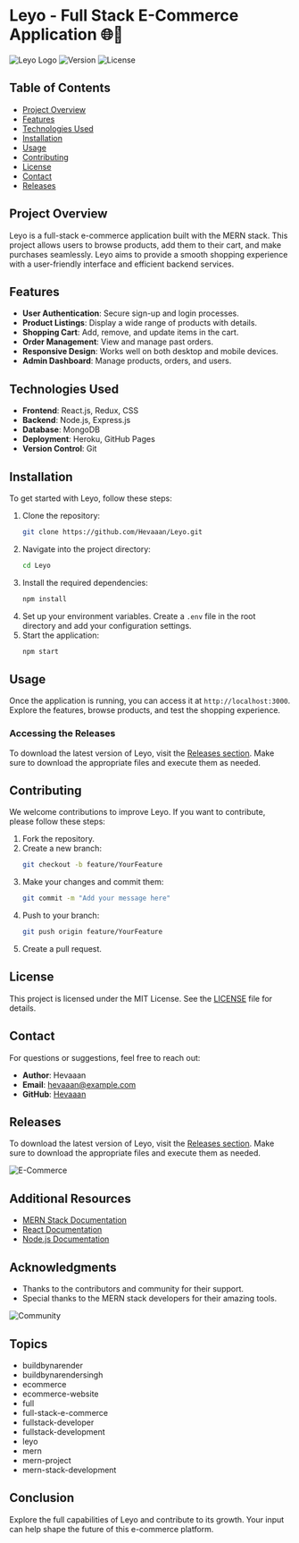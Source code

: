 # Leyo - Full Stack E-Commerce Application 🌐🛒

![Leyo Logo](https://img.shields.io/badge/Leyo-Full%20Stack%20E--Commerce-blue.svg)
![Version](https://img.shields.io/badge/version-1.0.0-green.svg)
![License](https://img.shields.io/badge/license-MIT-yellow.svg)

## Table of Contents
- [Project Overview](#project-overview)
- [Features](#features)
- [Technologies Used](#technologies-used)
- [Installation](#installation)
- [Usage](#usage)
- [Contributing](#contributing)
- [License](#license)
- [Contact](#contact)
- [Releases](#releases)

## Project Overview
Leyo is a full-stack e-commerce application built with the MERN stack. This project allows users to browse products, add them to their cart, and make purchases seamlessly. Leyo aims to provide a smooth shopping experience with a user-friendly interface and efficient backend services.

## Features
- **User Authentication**: Secure sign-up and login processes.
- **Product Listings**: Display a wide range of products with details.
- **Shopping Cart**: Add, remove, and update items in the cart.
- **Order Management**: View and manage past orders.
- **Responsive Design**: Works well on both desktop and mobile devices.
- **Admin Dashboard**: Manage products, orders, and users.

## Technologies Used
- **Frontend**: React.js, Redux, CSS
- **Backend**: Node.js, Express.js
- **Database**: MongoDB
- **Deployment**: Heroku, GitHub Pages
- **Version Control**: Git

## Installation
To get started with Leyo, follow these steps:

1. Clone the repository:
   ```bash
   git clone https://github.com/Hevaaan/Leyo.git
   ```
2. Navigate into the project directory:
   ```bash
   cd Leyo
   ```
3. Install the required dependencies:
   ```bash
   npm install
   ```
4. Set up your environment variables. Create a `.env` file in the root directory and add your configuration settings.
5. Start the application:
   ```bash
   npm start
   ```

## Usage
Once the application is running, you can access it at `http://localhost:3000`. Explore the features, browse products, and test the shopping experience.

### Accessing the Releases
To download the latest version of Leyo, visit the [Releases section](https://github.com/Hevaaan/Leyo/releases). Make sure to download the appropriate files and execute them as needed.

## Contributing
We welcome contributions to improve Leyo. If you want to contribute, please follow these steps:

1. Fork the repository.
2. Create a new branch:
   ```bash
   git checkout -b feature/YourFeature
   ```
3. Make your changes and commit them:
   ```bash
   git commit -m "Add your message here"
   ```
4. Push to your branch:
   ```bash
   git push origin feature/YourFeature
   ```
5. Create a pull request.

## License
This project is licensed under the MIT License. See the [LICENSE](LICENSE) file for details.

## Contact
For questions or suggestions, feel free to reach out:

- **Author**: Hevaaan
- **Email**: hevaaan@example.com
- **GitHub**: [Hevaaan](https://github.com/Hevaaan)

## Releases
To download the latest version of Leyo, visit the [Releases section](https://github.com/Hevaaan/Leyo/releases). Make sure to download the appropriate files and execute them as needed.

![E-Commerce](https://example.com/ecommerce-image.jpg)

## Additional Resources
- [MERN Stack Documentation](https://www.mongodb.com/mern-stack)
- [React Documentation](https://reactjs.org/docs/getting-started.html)
- [Node.js Documentation](https://nodejs.org/en/docs/)

## Acknowledgments
- Thanks to the contributors and community for their support.
- Special thanks to the MERN stack developers for their amazing tools.

![Community](https://example.com/community-image.jpg)

## Topics
- buildbynarender
- buildbynarendersingh
- ecommerce
- ecommerce-website
- full
- full-stack-e-commerce
- fullstack-developer
- fullstack-development
- leyo
- mern
- mern-project
- mern-stack-development

## Conclusion
Explore the full capabilities of Leyo and contribute to its growth. Your input can help shape the future of this e-commerce platform.